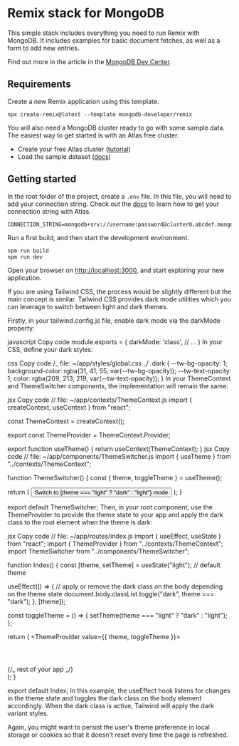# Remix stack for MongoDB

This simple stack includes everything you need to run Remix with MongoDB. It includes examples for basic document fetches, as well as a form to add new entries.

Find out more in the article in the [MongoDB Dev Center](https://mdb.link/remix).

## Requirements

Create a new Remix application using this template.

```
npx create-remix@latest --template mongodb-developer/remix
```

You will also need a MongoDB cluster ready to go with some sample data. The easiest way to get started is with an Atlas free cluster.

- Create your free Atlas cluster ([tutorial](https://www.mongodb.com/docs/atlas/tutorial/deploy-free-tier-cluster/?utm_campaign=devrel&utm_source=cross-post&utm_source=tools&utm_medium=readme&utm_content=remix-stack&utm_term=joel.lord))
- Load the sample dataset ([docs](https://www.mongodb.com/docs/atlas/sample-data/?utm_campaign=devrel&utm_source=cross-post&utm_source=tools&utm_medium=readme&utm_content=remix-stack&utm_term=joel.lord))

## Getting started

In the root folder of the project, create a `.env` file. In this file, you will need to add your connection string. Check out the [docs](https://www.mongodb.com/docs/guides/atlas/connection-string/?utm_campaign=devrel&utm_source=cross-post&utm_source=tools&utm_medium=readme&utm_content=remix-stack&utm_term=joel.lord) to learn how to get your connection string with Atlas.

```
CONNECTION_STRING=mongodb+srv://username:password@cluster0.abcdef.mongodb.net/myFirstDatabase
```

Run a first build, and then start the development environment.

```
npm run build
npm run dev
```

Open your browser on [http://localhost:3000](http://localhost:3000), and start exploring your new application.

If you are using Tailwind CSS, the process would be slightly different but the main concept is similar. Tailwind CSS provides dark mode utilities which you can leverage to switch between light and dark themes.

Firstly, in your tailwind.config.js file, enable dark mode via the darkMode property:

javascript
Copy code
module.exports = {
darkMode: 'class',
// ...
}
In your CSS, define your dark styles:

css
Copy code
/_ file: ~/app/styles/global.css _/
.dark {
--tw-bg-opacity: 1;
background-color: rgba(31, 41, 55, var(--tw-bg-opacity));
--tw-text-opacity: 1;
color: rgba(209, 213, 219, var(--tw-text-opacity));
}
In your ThemeContext and ThemeSwitcher components, the implementation will remain the same:

jsx
Copy code
// file: ~/app/contexts/ThemeContext.js
import { createContext, useContext } from "react";

const ThemeContext = createContext();

export const ThemeProvider = ThemeContext.Provider;

export function useTheme() {
return useContext(ThemeContext);
}
jsx
Copy code
// file: ~/app/components/ThemeSwitcher.js
import { useTheme } from "../contexts/ThemeContext";

function ThemeSwitcher() {
const { theme, toggleTheme } = useTheme();

return (
<button onClick={toggleTheme}>
Switch to {theme === "light" ? "dark" : "light"} mode
</button>
);
}

export default ThemeSwitcher;
Then, in your root component, use the ThemeProvider to provide the theme state to your app and apply the dark class to the root element when the theme is dark:

jsx
Copy code
// file: ~/app/routes/index.js
import { useEffect, useState } from "react";
import { ThemeProvider } from "../contexts/ThemeContext";
import ThemeSwitcher from "../components/ThemeSwitcher";

function Index() {
const [theme, setTheme] = useState("light"); // default theme

useEffect(() => {
// apply or remove the dark class on the body depending on the theme state
document.body.classList.toggle("dark", theme === "dark");
}, [theme]);

const toggleTheme = () => {
setTheme(theme === "light" ? "dark" : "light");
};

return (
<ThemeProvider value={{ theme, toggleTheme }}>
<div className="min-h-screen bg-white dark:bg-gray-800 text-gray-800 dark:text-gray-200">
<header>
<ThemeSwitcher />
</header>
{/_ rest of your app _/}
</div>
</ThemeProvider>
);
}

export default Index;
In this example, the useEffect hook listens for changes in the theme state and toggles the dark class on the body element accordingly. When the dark class is active, Tailwind will apply the dark variant styles.

Again, you might want to persist the user's theme preference in local storage or cookies so that it doesn't reset every time the page is refreshed.

